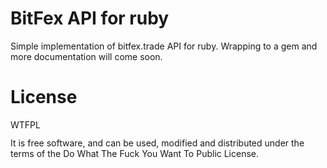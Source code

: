 # BitFex API for ruby

Simple implementation of bitfex.trade API for ruby. Wrapping to a gem and more documentation will come soon.

# License

<a href="http://www.wtfpl.net/"><img src="http://www.wtfpl.net/wp-content/uploads/2012/12/wtfpl-badge-4.png" width="80" height="15" alt="WTFPL" /></a>

It is free software, and can be used, modified and distributed under the terms of the Do What The Fuck You Want To Public License.
